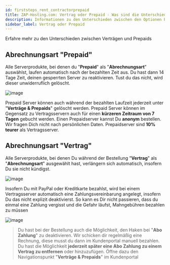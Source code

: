 ```yaml
---
id: firststeps_rent_contractorprepaid
title: ZAP-Hosting.com: Vertrag oder Prepaid - Was sind die Unterschiede?
description: Informationen zu den Unterschieden zwischen den Optionen Prepaid und Vertrag bei Servern von ZAP-Hosting - ZAP-Hosting.com Dokumentationen
sidebar_label: Vertrag oder Prepaid
---
```

Erfahre mehr zu den Unterschieden zwischen Verträgen und Prepaids

## Abrechnungsart "Prepaid"
Alle Serverprodukte, bei denen du "**Prepaid**" als "**Abrechnungsart**" auswählst, laufen automatisch nach der bezahlten Zeit aus. Du hast dann 14 Tage Zeit, deinen gesperrten Server zu reaktivieren. Tust du das nicht, wird dieser unwiderruflich gelöscht.

![image](https://user-images.githubusercontent.com/61953937/159139455-2abbb991-6a3a-4c6c-9ec8-a85c51864cb7.png)

Prepaid Server können auch während der bezahlten Laufzeit jederzeit unter "**Verträge & Prepaids**" gelöscht werden.
Prepaid Server können im Gegensatz zu Vertragsservern auch für einen **kürzeren Zeitraum von 7 Tagen** gebucht werden.
Einen Prepaidserver kannst Du **anonym** bestellen. Wir fragen Dich nicht nach persönlichen Daten.
Prepaidserver sind **10% teurer** als Vertragsserver.

## Abrechnungsart "Vertrag"

Alle Serverprodukte, bei denen Du während der Bestellung "**Vertrag**" als "**Abrechnungsart**" ausgewählt hast, verlängern sich automatisch, insofern Du sie nicht kündigst.

![image](https://user-images.githubusercontent.com/61953937/159139467-9155efab-f714-492f-a45c-87bd80683b8b.png)

Insofern Du mit PayPal oder Kreditkarte bezahlst, wird bei einem Vertragsserver automatisch eine Zahlungsvereinbarung angelegt, insofern Du das nicht explizit deaktivierst. So kann es Dir nicht passieren, dass du einmal eine Zahlung vergisst und die Gefahr läufst, Mahngebühren bezahlen zu müssen

![image](https://user-images.githubusercontent.com/61953937/159139658-e027b5b1-a594-4813-88b3-b7261fc9f74b.png)

> Du hast bei der Bestellung auch die Möglichkeit, den Haken bei "**Abo Zahlung**" zu deaktivieren. Wir schicken dir regelmäßig eine Rechnung, diese musst du dann im Kundenportal manuell bezahlen.
Du hast die Möglichkeit **jederzeit später eine Abo Zahlung zu einem Vertrag zu entfernen** oder hinzuzufügen. Öffne dazu den Navigationspunkt "**Verträge & Prepaids**" im Kundenportal
